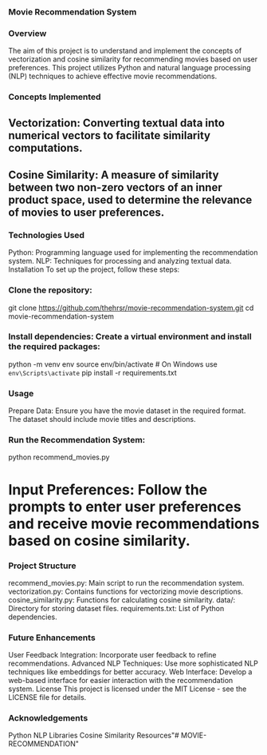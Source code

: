 ### Movie Recommendation System
### Overview
The aim of this project is to understand and implement the concepts of vectorization and cosine similarity for recommending movies based on user preferences. This project utilizes Python and natural language processing (NLP) techniques to achieve effective movie recommendations.

### Concepts Implemented
## Vectorization: Converting textual data into numerical vectors to facilitate similarity computations.
## Cosine Similarity: A measure of similarity between two non-zero vectors of an inner product space, used to determine the relevance of movies to user preferences.

### Technologies Used
Python: Programming language used for implementing the recommendation system.
NLP: Techniques for processing and analyzing textual data.
Installation
To set up the project, follow these steps:

### Clone the repository:

git clone https://github.com/thehrsr/movie-recommendation-system.git
cd movie-recommendation-system

### Install dependencies: Create a virtual environment and install the required packages:


python -m venv env
source env/bin/activate  # On Windows use `env\Scripts\activate`
pip install -r requirements.txt


### Usage
Prepare Data: Ensure you have the movie dataset in the required format. The dataset should include movie titles and descriptions.

### Run the Recommendation System:

python recommend_movies.py

# Input Preferences: Follow the prompts to enter user preferences and receive movie recommendations based on cosine similarity.

### Project Structure
recommend_movies.py: Main script to run the recommendation system.
vectorization.py: Contains functions for vectorizing movie descriptions.
cosine_similarity.py: Functions for calculating cosine similarity.
data/: Directory for storing dataset files.
requirements.txt: List of Python dependencies.

### Future Enhancements
User Feedback Integration: Incorporate user feedback to refine recommendations.
Advanced NLP Techniques: Use more sophisticated NLP techniques like embeddings for better accuracy.
Web Interface: Develop a web-based interface for easier interaction with the recommendation system.
License
This project is licensed under the MIT License - see the LICENSE file for details.

### Acknowledgements
Python
NLP Libraries
Cosine Similarity Resources"# MOVIE-RECOMMENDATION" 
